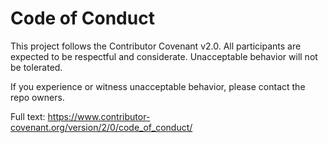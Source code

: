 # Code of Conduct


This project follows the Contributor Covenant v2.0. All participants are expected to be respectful and considerate. Unacceptable behavior will not be tolerated.


If you experience or witness unacceptable behavior, please contact the repo owners.


Full text: https://www.contributor-covenant.org/version/2/0/code_of_conduct/